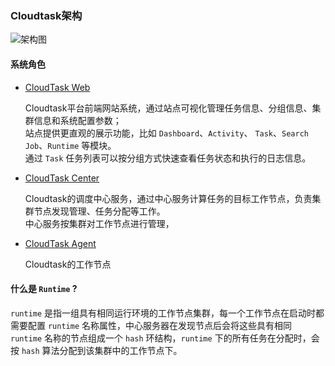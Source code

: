 ### Cloudtask架构

![架构图](_media/cloudtask.png)

#### 系统角色

- [CloudTask Web](https://github.com/cloudtask/cloudtask-web)   
   
   
   Cloudtask平台前端网站系统，通过站点可视化管理任务信息、分组信息、集群信息和系统配置参数；   
   站点提供更直观的展示功能，比如 `Dashboard`、`Activity`、 `Task`、`Search Job`、`Runtime` 等模块。   
   通过 `Task` 任务列表可以按分组方式快速查看任务状态和执行的日志信息。

- [CloudTask Center](https://github.com/cloudtask/cloudtask-center)
   
   
   
   
   Cloudtask的调度中心服务，通过中心服务计算任务的目标工作节点，负责集群节点发现管理、任务分配等工作。   
   中心服务按集群对工作节点进行管理，

   
- [CloudTask Agent](https://github.com/cloudtask/cloudtask-agent)
   
   Cloudtask的工作节点

#### 什么是 `Runtime` ?

   `runtime` 是指一组具有相同运行环境的工作节点集群，每一个工作节点在启动时都需要配置 `runtime` 名称属性，中心服务器在发现节点后会将这些具有相同 `runtime` 名称的节点组成一个 `hash` 环结构，`runtime` 下的所有任务在分配时，会按 `hash` 算法分配到该集群中的工作节点下。
